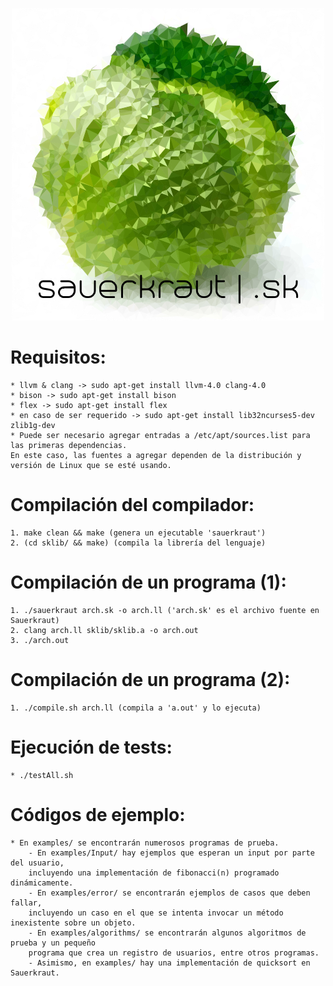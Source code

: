 
<p align="center">
  <img src="sklogo.png" alt="logo"/>
</p>

# Requisitos: 
	* llvm & clang -> sudo apt-get install llvm-4.0 clang-4.0
	* bison -> sudo apt-get install bison
	* flex -> sudo apt-get install flex
	* en caso de ser requerido -> sudo apt-get install lib32ncurses5-dev zlib1g-dev 
	* Puede ser necesario agregar entradas a /etc/apt/sources.list para las primeras dependencias. 
	En este caso, las fuentes a agregar dependen de la distribución y versión de Linux que se esté usando.
# Compilación del compilador:
	1. make clean && make (genera un ejecutable 'sauerkraut')
	2. (cd sklib/ && make) (compila la librería del lenguaje)
# Compilación de un programa (1):
	1. ./sauerkraut arch.sk -o arch.ll ('arch.sk' es el archivo fuente en Sauerkraut)
	2. clang arch.ll sklib/sklib.a -o arch.out
	3. ./arch.out 
# Compilación de un programa (2):
	1. ./compile.sh arch.ll (compila a 'a.out' y lo ejecuta)
# Ejecución de tests:
	* ./testAll.sh
# Códigos de ejemplo:
	* En examples/ se encontrarán numerosos programas de prueba.
		- En examples/Input/ hay ejemplos que esperan un input por parte del usuario, 
		incluyendo una implementación de fibonacci(n) programado dinámicamente.
		- En examples/error/ se encontrarán ejemplos de casos que deben fallar, 
		incluyendo un caso en el que se intenta invocar un método inexistente sobre un objeto.
		- En examples/algorithms/ se encontrarán algunos algoritmos de prueba y un pequeño
		programa que crea un registro de usuarios, entre otros programas.
		- Asimismo, en examples/ hay una implementación de quicksort en Sauerkraut.
		
